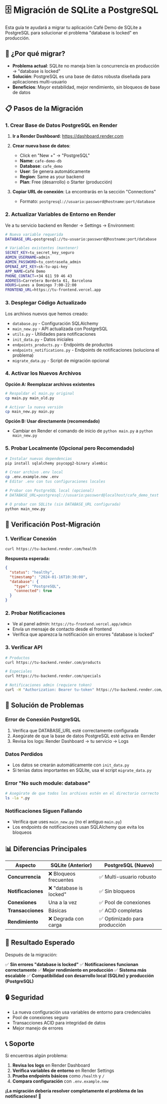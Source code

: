 # 🗄️ Migración de SQLite a PostgreSQL

Esta guía te ayudará a migrar tu aplicación Café Demo de SQLite a PostgreSQL para solucionar el problema "database is locked" en producción.

## 🎯 ¿Por qué migrar?

- **Problema actual**: SQLite no maneja bien la concurrencia en producción → "database is locked"
- **Solución**: PostgreSQL es una base de datos robusta diseñada para aplicaciones multi-usuario
- **Beneficios**: Mayor estabilidad, mejor rendimiento, sin bloqueos de base de datos

## 📋 Pasos de la Migración

### 1. Crear Base de Datos PostgreSQL en Render

1. **Ir a Render Dashboard**: https://dashboard.render.com
2. **Crear nueva base de datos**:
   - Click en "New +" → "PostgreSQL"
   - **Name**: `cafe-demo-db`
   - **Database**: `cafe_demo`
   - **User**: Se genera automáticamente
   - **Region**: Same as your backend
   - **Plan**: Free (desarrollo) o Starter (producción)

3. **Copiar URL de conexión**: La encontrarás en la sección "Connections"
   - Formato: `postgresql://usuario:password@hostname:port/database`

### 2. Actualizar Variables de Entorno en Render

Ve a tu servicio backend en Render → Settings → Environment:

```bash
# Nueva variable requerida
DATABASE_URL=postgresql://tu-usuario:password@hostname:port/database

# Variables existentes (mantener)
SECRET_KEY=tu_secret_key_seguro
ADMIN_USERNAME=admin
ADMIN_PASSWORD=tu_contraseña_admin
OPENAI_API_KEY=sk-tu-api-key
APP_NAME=Café Demo
PHONE_CONTACT=+34 611 59 46 43
ADDRESS=Carretera Bordeta 61, Barcelona
HOURS=Lunes a Domingo 7:00-22:00
FRONTEND_URL=https://tu-frontend.vercel.app
```

### 3. Desplegar Código Actualizado

Los archivos nuevos que hemos creado:

- `database.py` - Configuración SQLAlchemy
- `main_new.py` - API actualizada con PostgreSQL
- `utils.py` - Utilidades para notificaciones
- `init_data.py` - Datos iniciales
- `endpoints_products.py` - Endpoints de productos
- `endpoints_notifications.py` - Endpoints de notificaciones (soluciona el problema)
- `migrate_data.py` - Script de migración opcional

### 4. Activar los Nuevos Archivos

**Opción A: Reemplazar archivos existentes**
```bash
# Respaldar el main.py original
cp main.py main_old.py

# Activar la nueva versión
cp main_new.py main.py
```

**Opción B: Usar directamente (recomendado)**
- Cambiar en Render el comando de inicio de `python main.py` a `python main_new.py`

### 5. Probar Localmente (Opcional pero Recomendado)

```bash
# Instalar nuevas dependencias
pip install sqlalchemy psycopg2-binary alembic

# Crear archivo .env local
cp .env.example.new .env
# Editar .env con tus configuraciones locales

# Probar con PostgreSQL local (opcional)
# DATABASE_URL=postgresql://usuario:password@localhost/cafe_demo_test

# O probar con SQLite (sin DATABASE_URL configurada)
python main_new.py
```

## 🔧 Verificación Post-Migración

### 1. Verificar Conexión
```bash
curl https://tu-backend.render.com/health
```

**Respuesta esperada:**
```json
{
  "status": "healthy",
  "timestamp": "2024-01-16T10:30:00",
  "database": {
    "type": "PostgreSQL",
    "connected": true
  }
}
```

### 2. Probar Notificaciones
- Ve al panel admin: `https://tu-frontend.vercel.app/admin`
- Envía un mensaje de contacto desde el frontend
- Verifica que aparezca la notificación sin errores "database is locked"

### 3. Verificar API
```bash
# Productos
curl https://tu-backend.render.com/products

# Especiales
curl https://tu-backend.render.com/specials

# Notificaciones admin (requiere token)
curl -H "Authorization: Bearer tu-token" https://tu-backend.render.com/admin/notifications/unread
```

## 🚨 Solución de Problemas

### Error de Conexión PostgreSQL
1. Verifica que DATABASE_URL esté correctamente configurada
2. Asegúrate de que la base de datos PostgreSQL esté activa en Render
3. Revisa los logs: Render Dashboard → tu servicio → Logs

### Datos Perdidos
- Los datos se crearán automáticamente con `init_data.py`
- Si tenías datos importantes en SQLite, usa el script `migrate_data.py`

### Error "No such module: database"
```bash
# Asegúrate de que todos los archivos estén en el directorio correcto
ls -la *.py
```

### Notificaciones Siguen Fallando
- Verifica que uses `main_new.py` (no el antiguo `main.py`)
- Los endpoints de notificaciones usan SQLAlchemy que evita los bloqueos

## 📊 Diferencias Principales

| Aspecto | SQLite (Anterior) | PostgreSQL (Nuevo) |
|---------|------------------|-------------------|
| **Concurrencia** | ❌ Bloqueos frecuentes | ✅ Multi-usuario robusto |
| **Notificaciones** | ❌ "database is locked" | ✅ Sin bloqueos |
| **Conexiones** | Una a la vez | ✅ Pool de conexiones |
| **Transacciones** | Básicas | ✅ ACID completas |
| **Rendimiento** | ❌ Degrada con carga | ✅ Optimizado para producción |

## 🎉 Resultado Esperado

Después de la migración:

✅ **Sin errores "database is locked"**
✅ **Notificaciones funcionan correctamente**
✅ **Mejor rendimiento en producción**
✅ **Sistema más escalable**
✅ **Compatibilidad con desarrollo local (SQLite) y producción (PostgreSQL)**

## 🔒 Seguridad

- La nueva configuración usa variables de entorno para credenciales
- Pool de conexiones seguro
- Transacciones ACID para integridad de datos
- Mejor manejo de errores

## 📞 Soporte

Si encuentras algún problema:

1. **Revisa los logs** en Render Dashboard
2. **Verifica variables de entorno** en Render Settings
3. **Prueba endpoints básicos** como `/health` y `/`
4. **Compara configuración** con `.env.example.new`

**¡La migración debería resolver completamente el problema de las notificaciones!** 🚀
